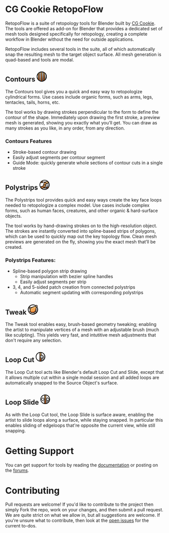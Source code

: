 CG Cookie RetopoFlow
==========

RetopoFlow is a suite of retopology tools for Blender built by [CG Cookie](http://cgcookie.com). The tools are offered as add-on for Blender that provides a dedicated set of mesh tools designed specifically for retopology, creating a complete workflow in Blender without the need for outside applications.

RetopoFlow includes several tools in the suite, all of which automatically snap the resulting mesh to the target object surface. All mesh generation is quad-based and tools are modal. 

## Contours ![Contours Icon](/icons/contours_32.png)
The Contours tool gives you a quick and easy way to retopologize cylindrical forms. Use cases include organic forms, such as arms, legs, tentacles, tails, horns, etc.

The tool works by drawing strokes perpendicular to the form to define the contour of the shape. Immediately upon drawing the first stroke, a preview mesh is generated, showing you exactly what you’ll get. You can draw as many strokes as you like, in any order, from any direction.

### Contours Features
 - Stroke-based contour drawing
 - Easily adjust segments per contour segment
 - Guide Mode: quickly generate whole sections of contour cuts in a single stroke

## Polystrips ![Polystrips Icon](/icons/polystrips_32.png)
The Polystrips tool provides quick and easy ways create the key face loops needed to retopologize a complex model. Use cases include complex forms, such as human faces, creatures, and other organic & hard-surface objects.

The tool works by hand-drawing strokes on to the high-resolution object. The strokes are instantly converted into spline-based strips of polygons, which can be used to quickly map out the key topology flow. Clean mesh previews are generated on the fly, showing you the exact mesh that’ll be created.

### Polystrips Features:
 - Spline-based polygon strip drawing
   - Strip manipulation with bezier spline handles
   - Easily adjust segments per strip
 - 3, 4, and 5-sided patch creation from connected polystrips
   - Automatic segment updating with corresponding polystrips

## Tweak ![Tweak Icon](/icons/tweak_32.png)
The Tweak tool enables easy, brush-based geometry tweaking; enabling the artist to manipulate vertices of a mesh with an adjustable brush (much like sculpting). This yields very fast, and intutitive mesh adjustments that don't require any selection.

## Loop Cut ![Loop Cut Icon](/icons/loop_cut_32.png)
The Loop Cut tool acts like Blender's default Loop Cut and Slide, except that it allows multiple cut within a single modal session and all added loops are automatically snapped to the Source Object's surface.

## Loop Slide ![Loop Slide Icon](/icons/loop_slide_32.png)
As with the Loop Cut tool, the Loop Slide is surface aware, enabling the artist to slide loops along a surface, while staying snapped. In particular this enables sliding of edgeloops that're opposite the current view, while still snapping.

# Getting Support
You can get support for tools by reading the [documentation](http://cgcookiemarkets.com/blender/all-products/retopoflow/?view=docs) or posting on the [forums](http://cgcookiemarkets.com/blender/all-products/retopoflow/?view=support).

# Contributing
Pull requests are welcome! If you'd like to contribute to the project then simply Fork the repo, work on your changes, and then submit a pull request. We are quite strict on what we allow in, but all suggestions are welcome. If you're unsure what to contribute, then look at the [open issues](https://github.com/CGCookie/retopoflow/issues) for the current to-dos.
